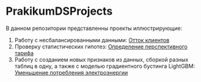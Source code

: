 # PrakikumDSProjects
В данном репозитории представленны проекты иллюстрирующие:  
1. Работу с несбалансированными данными: [Отток клиентов](Отток%20клиентов)
2. Проверку статистических гипотез: [Определение перспективного тарифа](Определение%20перспективного%20тарифа%20для%20телеком-компании)
3. Работу с созданием новых признаков из данных, сборкой разных таблиц в одну, а также с моделью градиентного бустинга LightGBM: [Уменьшение потребления электроэнергии](Уменьшение%20потребления%20электроэнергии)  
